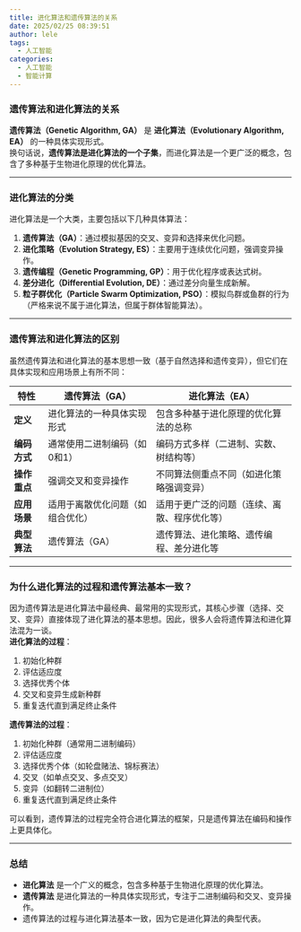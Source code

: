 ```yaml
---
title: 进化算法和遗传算法的关系
date: 2025/02/25 08:39:51
author: lele
tags:
  - 人工智能
categories:
  - 人工智能
  - 智能计算
---
```

### **遗传算法和进化算法的关系**
**遗传算法（Genetic Algorithm, GA）** 是 **进化算法（Evolutionary Algorithm, EA）** 的一种具体实现形式。  
换句话说，**遗传算法是进化算法的一个子集**，而进化算法是一个更广泛的概念，包含了多种基于生物进化原理的优化算法。

---

### **进化算法的分类**
进化算法是一个大类，主要包括以下几种具体算法：  
1. **遗传算法（GA）**：通过模拟基因的交叉、变异和选择来优化问题。  
2. **进化策略（Evolution Strategy, ES）**：主要用于连续优化问题，强调变异操作。  
3. **遗传编程（Genetic Programming, GP）**：用于优化程序或表达式树。  
4. **差分进化（Differential Evolution, DE）**：通过差分向量生成新解。  
5. **粒子群优化（Particle Swarm Optimization, PSO）**：模拟鸟群或鱼群的行为（严格来说不属于进化算法，但属于群体智能算法）。

---

### **遗传算法和进化算法的区别**
虽然遗传算法和进化算法的基本思想一致（基于自然选择和遗传变异），但它们在具体实现和应用场景上有所不同：

| **特性**            | **遗传算法（GA）**                          | **进化算法（EA）**                          |
|---------------------|------------------------------------------|------------------------------------------|
| **定义**            | 进化算法的一种具体实现形式                   | 包含多种基于进化原理的优化算法的总称         |
| **编码方式**        | 通常使用二进制编码（如0和1）                 | 编码方式多样（二进制、实数、树结构等）       |
| **操作重点**        | 强调交叉和变异操作                          | 不同算法侧重点不同（如进化策略强调变异）     |
| **应用场景**        | 适用于离散优化问题（如组合优化）             | 适用于更广泛的问题（连续、离散、程序优化等） |
| **典型算法**        | 遗传算法（GA）                             | 遗传算法、进化策略、遗传编程、差分进化等     |

---

### **为什么进化算法的过程和遗传算法基本一致？**
因为遗传算法是进化算法中最经典、最常用的实现形式，其核心步骤（选择、交叉、变异）直接体现了进化算法的基本思想。因此，很多人会将遗传算法和进化算法混为一谈。  
**进化算法的过程**：  
1. 初始化种群  
2. 评估适应度  
3. 选择优秀个体  
4. 交叉和变异生成新种群  
5. 重复迭代直到满足终止条件  

**遗传算法的过程**：  
1. 初始化种群（通常用二进制编码）  
2. 评估适应度  
3. 选择优秀个体（如轮盘赌法、锦标赛法）  
4. 交叉（如单点交叉、多点交叉）  
5. 变异（如翻转二进制位）  
6. 重复迭代直到满足终止条件  

可以看到，遗传算法的过程完全符合进化算法的框架，只是遗传算法在编码和操作上更具体化。

---

### **总结**
- **进化算法** 是一个广义的概念，包含多种基于生物进化原理的优化算法。  
- **遗传算法** 是进化算法的一种具体实现形式，专注于二进制编码和交叉、变异操作。  
- 遗传算法的过程与进化算法基本一致，因为它是进化算法的典型代表。  

